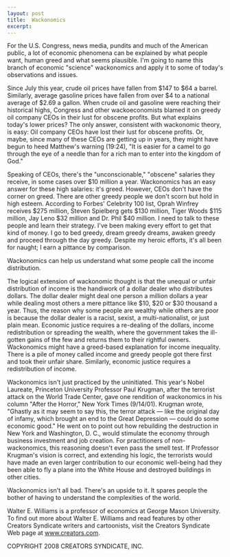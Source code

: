 ```yaml
---
layout: post
title:  Wackonomics
excerpt:
---
```


For the U.S. Congress, news media, pundits and much of the American public, a lot of economic phenomena can be explained by what people want, human greed and what seems plausible. I'm going to name this branch of economic "science" wackonomics and apply it to some of today's observations and issues.

Since July this year, crude oil prices have fallen from $147 to $64 a barrel. Similarly, average gasoline prices have fallen from over $4 to a national average of $2.69 a gallon. When crude oil and gasoline were reaching their historical highs, Congress and other wackoeconomists blamed it on greedy oil company CEOs in their lust for obscene profits. But what explains today's lower prices? The only answer, consistent with wackonomic theory, is easy: Oil company CEOs have lost their lust for obscene profits. Or, maybe, since many of these CEOs are getting up in years, they might have begun to heed Matthew's warning (19:24), "It is easier for a camel to go through the eye of a needle than for a rich man to enter into the kingdom of God."

Speaking of CEOs, there's the "unconscionable," "obscene" salaries they receive, in some cases over $10 million a year. Wackonomics has an easy answer for these high salaries: it's greed. However, CEOs don't have the corner on greed. There are other greedy people we don't scorn but hold in high esteem. According to Forbes' Celebrity 100 list, Oprah Winfrey receives $275 million, Steven Spielberg gets $130 million, Tiger Woods $115 million, Jay Leno $32 million and Dr. Phil $40 million. I need to talk to these people and learn their strategy. I've been making every effort to get that kind of money. I go to bed greedy, dream greedy dreams, awaken greedy and proceed through the day greedy. Despite my heroic efforts, it's all been for naught; I earn a pittance by comparison.

Wackonomics can help us understand what some people call the income distribution.

 The logical extension of wackonomic thought is that the unequal or unfair distribution of income is the handiwork of a dollar dealer who distributes dollars. The dollar dealer might deal one person a million dollars a year while dealing most others a mere pittance like $10, $20 or $30 thousand a year. Thus, the reason why some people are wealthy while others are poor is because the dollar dealer is a racist, sexist, a multi-nationalist, or just plain mean. Economic justice requires a re-dealing of the dollars, income redistribution or spreading the wealth, where the government takes the ill-gotten gains of the few and returns them to their rightful owners. Wackonomics might have a greed-based explanation for income inequality. There is a pile of money called income and greedy people got there first and took their unfair share. Similarly, economic justice requires a redistribution of income.

Wackonomics isn't just practiced by the uninitiated. This year's Nobel Laureate, Princeton University Professor Paul Krugman, after the terrorist attack on the World Trade Center, gave one rendition of wackonomics in his column "After the Horror," New York Times (9/14/01). Krugman wrote, "Ghastly as it may seem to say this, the terror attack — like the original day of infamy, which brought an end to the Great Depression — could do some economic good." He went on to point out how rebuilding the destruction in New York and Washington, D. C., would stimulate the economy through business investment and job creation. For practitioners of non-wackonomics, this reasoning doesn't even pass the smell test. If Professor Krugman's vision is correct, and extending his logic, the terrorists would have made an even larger contribution to our economic well-being had they been able to fly a plane into the White House and destroyed buildings in other cities.

Wackonomics isn't all bad. There's an upside to it. It spares people the bother of having to understand the complexities of the world.

Walter E. Williams is a professor of economics at George Mason University. To find out more about Walter E. Williams and read features by other Creators Syndicate writers and cartoonists, visit the Creators Syndicate Web page at www.creators.com.

COPYRIGHT 2008 CREATORS SYNDICATE, INC.
